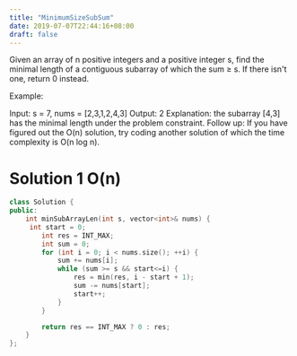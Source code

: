 ```yaml
---
title: "MinimumSizeSubSum"
date: 2019-07-07T22:44:16+08:00
draft: false
---
```


Given an array of n positive integers and a positive integer s, find the minimal length of a contiguous subarray of which the sum ≥ s. If there isn't one, return 0 instead.

Example: 

Input: s = 7, nums = [2,3,1,2,4,3]
Output: 2
Explanation: the subarray [4,3] has the minimal length under the problem constraint.
Follow up:
If you have figured out the O(n) solution, try coding another solution of which the time complexity is O(n log n). 


# Solution 1 O(n)

```C++
class Solution {
public:
    int minSubArrayLen(int s, vector<int>& nums) {
     int start = 0;
		int res = INT_MAX;
		int sum = 0;
		for (int i = 0; i < nums.size(); ++i) {
			sum += nums[i];
			while (sum >= s && start<=i) {
				res = min(res, i - start + 1);
				sum -= nums[start];
				start++;
			}
		}

		return res == INT_MAX ? 0 : res;
    }
};
```
